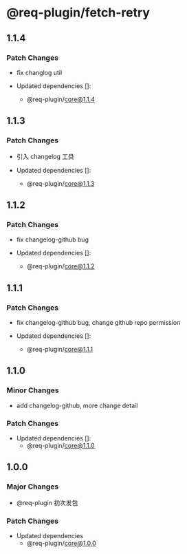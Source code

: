 # @req-plugin/fetch-retry

## 1.1.4

### Patch Changes

- fix changlog util

- Updated dependencies []:
  - @req-plugin/core@1.1.4

## 1.1.3

### Patch Changes

- 引入 changelog 工具

- Updated dependencies []:
  - @req-plugin/core@1.1.3

## 1.1.2

### Patch Changes

- fix changelog-github bug

- Updated dependencies []:
  - @req-plugin/core@1.1.2

## 1.1.1

### Patch Changes

- fix changelog-github bug, change github repo permission

- Updated dependencies []:
  - @req-plugin/core@1.1.1

## 1.1.0

### Minor Changes

- add changelog-github, more change detail

### Patch Changes

- Updated dependencies []:
  - @req-plugin/core@1.1.0

## 1.0.0

### Major Changes

- @req-plugin 初次发包

### Patch Changes

- Updated dependencies
  - @req-plugin/core@1.0.0

